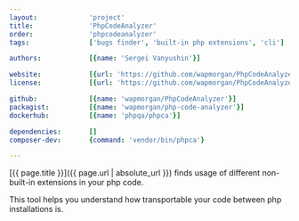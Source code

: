 ```yaml
---
layout:             'project'
title:              'PhpCodeAnalyzer'
order:              'phpcodeanalyzer'
tags:               ['bugs finder', 'built-in php extensions', 'cli'] 

authors:            [{name: 'Sergei Vanyushin'}]

website:            [{url: 'https://github.com/wapmorgan/PhpCodeAnalyzer'}]
license:            [{url: 'https://github.com/wapmorgan/PhpCodeAnalyzer/blob/master/LICENSE.md', label: 'BSD 3-clause "New" or "Revised" License'}]

github:             [{name: 'wapmorgan/PhpCodeAnalyzer'}]
packagist:          [{name: 'wapmorgan/php-code-analyzer'}]               
dockerhub:          [{name: 'phpqa/phpca'}]     

dependencies:       []
composer-dev:       {command: 'vendor/bin/phpca'}

---
```


[{{ page.title }}]({{ page.url | absolute_url }}) finds usage of different non-built-in extensions in your php code.
 
<!--more--> 

This tool helps you understand how transportable your code between php installations is.
